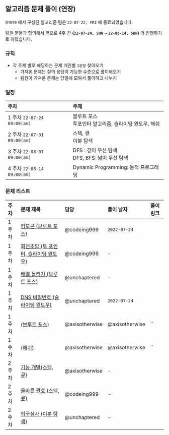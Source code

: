 ## 알고리즘 문제 풀이 (연장)

`항해99` 에서 구성된 알고리즘 팀은 `22-07-22, FRI` 에 종료되었습니다.

팀원 분들과 협의해서 앞으로 4주 간 **(`22-07-24, SUN` ~ `22-08-14, SUN`)** 더 진행하기로 하였습니다.

### 규칙

- 각 주제 별로 해당하는 문제 개인별 `1문항` 찾아오기
    - 가져온 문제는 질의 응답이 가능한 수준으로 풀이해오기
   - 팀원이 가져온 문제는 당일에 모여서 풀이하고 나누기

### 일정

| 주차 | 주제 |
| :--- | :--- |
| 1 주차 `22-07-24 09:00(am)` | 블루트 포스 <br> 투포인터 알고리즘, 슬라이딩 윈도우, 해쉬 |
| 2 주차 `22-07-31 09:00(am)` | 스텍, 큐 <br> 이분 탐색 |
| 3 주차 `22-08-07 09:00(am)` | DFS : 깊이 우선 탐색 <br> DFS, BFS: 넓이 우선 탐색 |
| 4 주차 `22-08-14 09:00(am)` | Dynamic Programming: 동적 프로그래밍 |

### 문제 리스트

| 주차 | 문제 제목 | 담당 | 풀이 날자 | 풀이 링크 |
| :--- | :------- | :---- | :------ | :------- |
| 1주차 | [리모콘 (브루트 포스)](https://www.acmicpc.net/problem/1107) | @codeing999 |  `2022-07-24` | |
| 1주차 | [회전초밥 (투 포인터, 슬라이딩 윈도우)](https://www.acmicpc.net/problem/15961) | @codeing999 | - || |
| 1주차 | [배열 돌리기 (브루트 포스)](https://www.acmicpc.net/problem/17406) | @unchaptered | - | |
| 1주차 | [DNS 비밀번호 (슬라이딩 윈도우)](https://www.acmicpc.net/problem/12891) | @unchaptered | `2022-07-24` | |
| 1주차 | [ (브루트 포스)]() | @axisotherwise |@axisotherwise | `` | |
| 1주차 | [ (해쉬)]() | @axisotherwise |@axisotherwise | `` | |
| 2주차 | [기능 개발(스텍, 큐)](https://school.programmers.co.kr/learn/courses/30/lessons/42586) | @axisotherwise | - |
| 2주차 | [올바른 괄호 (스텍, 큐)](https://school.programmers.co.kr/learn/courses/30/lessons/12909) | @codeing999 | - |
| 2주차 | [입국심사 (이분 탐색)](https://school.programmers.co.kr/learn/courses/30/lessons/43238) | @unchaptered | - |

<!-- 여기에 문제 적어주세요! -->

